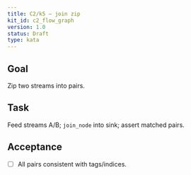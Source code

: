 ```yaml
---
title: C2/k5 — join zip
kit_id: c2_flow_graph
version: 1.0
status: Draft
type: kata
---
```

## Goal
Zip two streams into pairs.
## Task
Feed streams A/B; `join_node` into sink; assert matched pairs.
## Acceptance
- [ ] All pairs consistent with tags/indices.